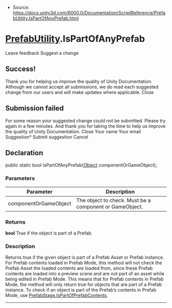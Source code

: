* Source: https://docs.unity3d.com/6000.0/Documentation/ScriptReference/PrefabUtility.IsPartOfAnyPrefab.html

#  [PrefabUtility](https://docs.unity3d.com/6000.0/Documentation/ScriptReference/PrefabUtility.html).IsPartOfAnyPrefab
Leave feedback
Suggest a change
## Success!
Thank you for helping us improve the quality of Unity Documentation. Although we cannot accept all submissions, we do read each suggested change from our users and will make updates where applicable.
Close
## Submission failed
For some reason your suggested change could not be submitted. Please <a>try again</a> in a few minutes. And thank you for taking the time to help us improve the quality of Unity Documentation.
Close
Your name Your email Suggestion* Submit suggestion
Cancel
## Declaration
public static bool IsPartOfAnyPrefab([Object](https://docs.unity3d.com/6000.0/Documentation/ScriptReference/Object.html) componentOrGameObject); 
### Parameters
Parameter | Description  
---|---  
componentOrGameObject | The object to check. Must be a component or GameObject.  
### Returns
**bool** True if the object is part of a Prefab. 
### Description
Returns true if the given object is part of a Prefab Asset or Prefab instance.
For Prefab contents loaded in Prefab Mode, this method will not check the Prefab Asset the loaded contents are loaded from, since these Prefab contents are loaded into a preview scene and are not part of an asset while being edited in Prefab Mode. This means that for Prefab contents in Prefab Mode, the method will only return true for objects that are part of a Prefab instance. To check if an object is part of the Prefab’s contents in Prefab Mode, use [PrefabStage.IsPartOfPrefabContents](https://docs.unity3d.com/6000.0/Documentation/ScriptReference/SceneManagement.PrefabStage.IsPartOfPrefabContents.html).
* * *

